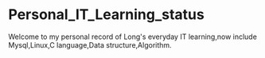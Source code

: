 # Personal_IT_Learning_status
Welcome to my personal record of Long's everyday IT learning,now include Mysql,Linux,C language,Data structure,Algorithm.
